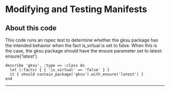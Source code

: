 # Modifying and Testing Manifests

## About this code
This code runs an rspec test to determine whether the gksu package has the intended behavior when the fact is_virtual is set to false. When this is the case, the gksu package should have the ensure parameter set to latest: ensure('latest').

```puppet
describe 'gksu', :type => :class do
  let (:facts) { { 'is_virtual' => 'false' } }
  it { should contain_package('gksu').with_ensure('latest') }
end
```

---

